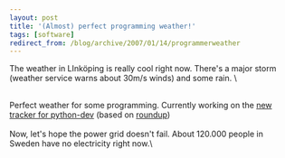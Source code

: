 ```yaml
---
layout: post
title: '(Almost) perfect programming weather!'
tags: [software]
redirect_from: /blog/archive/2007/01/14/programmerweather
---
```


The weather in LInköping is really cool right now. There's a major storm
(weather service warns about 30m/s winds) and some rain. \

\
Perfect weather for some programming. Currently working on the [new
tracker for
python-dev](http://psf.upfronthosting.co.za/roundup/tracker/) (based on
[roundup](http://roundup.sf.net))\
\
Now, let's hope the power grid doesn't fail. About 120.000 people in
Sweden have no electricity right now.\



